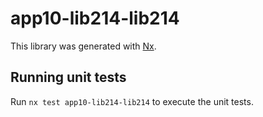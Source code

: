 # app10-lib214-lib214

This library was generated with [Nx](https://nx.dev).

## Running unit tests

Run `nx test app10-lib214-lib214` to execute the unit tests.
